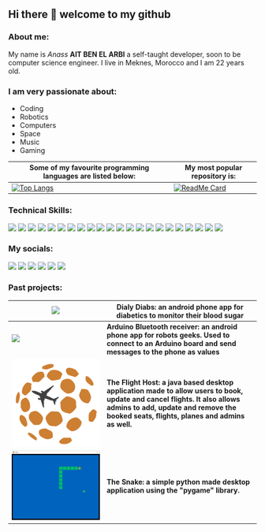 


## Hi there 👋 welcome to my github 
### About me:
My name is *Anass* **AIT BEN EL ARBI** a self-taught developer, soon to be computer science engineer. I live in Meknes, Morocco and I am 22 years old.

### I am very passionate about: 
- Coding
- Robotics
- Computers
- Space
- Music
- Gaming

| Some of my favourite programming languages are listed below: |My most popular repository is: |
|--|--|
| [![Top Langs](https://github-readme-stats.vercel.app/api/top-langs/?username=Anass-ABEA&layout=compact)](https://github.com/anuraghazra/github-readme-stats)|[![ReadMe Card](https://github-readme-stats.vercel.app/api/pin/?username=Anass-ABEA&repo=Covid-19-Database-Updater)](https://github.com/Anass-ABEA/Covid-19-Database-Updater)|





### Technical Skills:
<img src = "https://img.shields.io/badge/-HTML5-E34F26?style=flat&logo=html5&logoColor=white"> <img src = "https://img.shields.io/badge/-CSS3-1572B6?style=flat&logo=css3&logoColor=white"> <img src="https://img.shields.io/badge/-Bootstrap-563D7C?style=flat&logo=bootstrap&logoColor=white"> 
<img src="https://img.shields.io/badge/-JavaScript-black?style=flat&logo=javascript&logoColor=eed718"> <img src="https://img.shields.io/badge/-PHP-5466b8?style=flat&logo=php&logoColor=white" > <img src="https://img.shields.io/badge/-React-161616?style=flat&logo=react&logoColor=00d9ff">
<img src="https://img.shields.io/badge/sqlite-%2307405e.svg?&style=flat&logo=sqlite&logoColor=white">
<img src="https://img.shields.io/badge/MongoDB-%234ea94b.svg?&style=flat&logo=mongodb&logoColor=white">
<img src="https://img.shields.io/badge/postgres-%23316192.svg?&style=flate&logo=postgresql&logoColor=white">
<img src="https://img.shields.io/badge/-C%20&%20C++-659ad2?style=flat&logo=c%2B%2B&logoColor=ffffff"> <img src="https://img.shields.io/badge/-Java 8-06305b?style=flat&logo=java&logoColor=white"> <img src="https://img.shields.io/badge/-Python%203-black?style=flat&logo=python&logoColor=white">
<img src="https://img.shields.io/badge/-Problem%20Solving-ffa804?style=flat"> <img src="https://img.shields.io/badge/-Database%20Management-4d008f?style=flat"> <img src="https://img.shields.io/badge/-Android-black?style=flat&logo=android"> 
<img src="https://img.shields.io/badge/-Machine%20Learning-102230?style=flat"> <img src="https://img.shields.io/badge/-Microsoft%20Word-164ead?style=flat&logo=microsoft%20word"> <img src="https://img.shields.io/badge/-Microsoft%20Excel-026f39?style=flat&logo=microsoft%20excel"> 
<img src="https://img.shields.io/badge/-Microsoft%20PowerPoint-b9361a?style=flat&logo=microsoft%20powerpoint">
<img src="https://img.shields.io/badge/-_Robot%20Operating%20System%20(ROS)_-b9361a?style=flat&color=blue">
<img src="https://img.shields.io/badge/-Visual%20Basic-lightgray?style=flat&logo=visual-studio-code">
<img src="https://img.shields.io/badge/-Visual%20Basic-gray?style=flat&logo=visual-basic-for-application">

### My socials:


[<img src = "https://img.shields.io/badge/WHATSAPP-%2325D366.svg?&style=for-the-badge&logo=whatsapp&logoColor=white">](shorturl.at/uHJK8) [<img src="https://img.shields.io/badge/youtube-%23FF0000.svg?&style=for-the-badge&logo=youtube&logoColor=white" target="_bank"/>](https://www.youtube.com/channel/UCTK0fGhApaJlERojmqmn_YQ) [<img src="https://img.shields.io/badge/linkedin-%230077B5.svg?&style=for-the-badge&logo=linkedin&logoColor=white" target="_bank" />](https://www.linkedin.com/in/anass-abea/) [<img src = "https://img.shields.io/badge/Steam-%23000000.svg?&style=for-the-badge&logo=steam&logoColor=white" target="_bank">](https://steamcommunity.com/profiles/76561198215851327/) [<img src = "https://img.shields.io/badge/Stackoverflow-lightgrey.svg?logo=stackoverflow&style=for-the-badge&logoColor=orange" target="_bank">](https://stackoverflow.com/users/11003330/anass-abea) [<img src = "https://img.shields.io/badge/github-black.svg?logo=github&style=for-the-badge&logoColor=white" target="_bank">](https://stackoverflow.com/users/11003330/anass-abea)

### Past projects: 


| [<img src="https://lh3.googleusercontent.com/ZpPWnsxBPOP83XX5jg0TxeNpUo83zP1ZPPK_-3plTlweu8NW799NybFLqpJp-aNtwQ=s180-rw">](https://play.google.com/store/apps/details?id=com.Johnabea.test_total&hl=en) | Dialy Diabs: an android phone app for diabetics to monitor their blood sugar|
|--|--|
| [<img src="https://lh3.googleusercontent.com/QhlSFPLlmgobiBViL-1Qo77ToGWt06j-B2blx9WYu_cCPrLgYR5SsR3o4ccl0XKcsDk=w720-h310-rw">](https://play.google.com/store/apps/details?id=com.Johnabe.emicatronic&hl=en) | <strong>Arduino Bluetooth receiver: an android phone app for robots geeks. Used to connect to an Arduino board and send messages to the phone as values</strong>|
| [<img src="https://raw.githubusercontent.com/Anass-ABEA/Project-Java/master/img/logo.png">](https://www.youtube.com/watch?v=SdymGkNBtsw&ab_channel=AnassAITBENELARBI) | <strong>The Flight Host: a java based desktop application made to allow users to book, update and cancel flights. It also allows admins to add, update and remove the booked seats, flights, planes and admins as well. </strong>|
| [<img src="https://github.com/Anass-ABEA/SnakePython/blob/master/screenshots/snake.png?raw=true">](https://github.com/Anass-ABEA/SnakePython) | <strong>The Snake: a simple python made desktop application using the "pygame" library. </strong>|


